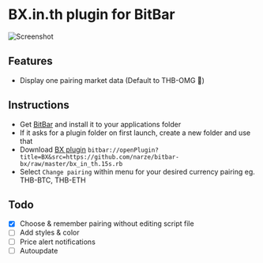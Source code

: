 # BX.in.th plugin for BitBar

![Screenshot](https://i.imgur.com/xpMuCZC.png)

## Features
- Display one pairing market data (Default to THB-OMG 🚀)

## Instructions
- Get [BitBar](https://getbitbar.com) and install it to your applications folder
- If it asks for a plugin folder on first launch, create a new folder and use that
- Download <a href="bitbar://openPlugin?title=BX&src=https://github.com/narze/bitbar-bx/raw/master/bx_in_th.15s.rb">BX plugin</a> `bitbar://openPlugin?title=BX&src=https://github.com/narze/bitbar-bx/raw/master/bx_in_th.15s.rb`
- Select `Change pairing` within menu for your desired currency pairing eg. THB-BTC, THB-ETH

## Todo
- [x] Choose & remember pairing without editing script file
- [ ] Add styles & color
- [ ] Price alert notifications
- [ ] Autoupdate
